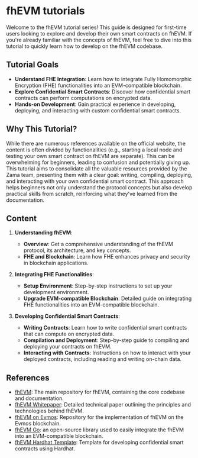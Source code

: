 # fhEVM tutorials

Welcome to the fhEVM tutorial series! This guide is designed for first-time users looking to explore and develop their own smart contracts on fhEVM. If you're already familiar with the concepts of fhEVM, feel free to dive into this tutorial to quickly learn how to develop on the fhEVM codebase.


## Tutorial Goals

- **Understand FHE Integration**: Learn how to integrate Fully Homomorphic Encryption (FHE) functionalities into an EVM-compatible blockchain.
- **Explore Confidential Smart Contracts**: Discover how confidential smart contracts can perform computations on encrypted data.
- **Hands-on Development**: Gain practical experience in developing, deploying, and interacting with custom confidential smart contracts.


## Why This Tutorial?

While there are numerous references available on the official website, the content is often divided by functionalities (e.g., starting a local node and testing your own smart contract on fhEVM are separate). This can be overwhelming for beginners, leading to confusion and potentially giving up. This tutorial aims to consolidate all the valuable resources provided by the Zama team, presenting them with a clear goal: writing, compiling, deploying, and interacting with your own confidential smart contract. This approach helps beginners not only understand the protocol concepts but also develop practical skills from scratch, reinforcing what they've learned from the documentation.


## Content

1. **Understanding fhEVM**: 
    - **Overview**: Get a comprehensive understanding of the fhEVM protocol, its architecture, and key concepts.
   - **FHE and Blockchain**: Learn how FHE enhances privacy and security in blockchain applications.

2. **Integrating FHE Functionalities**: 
   - **Setup Environment**: Step-by-step instructions to set up your development environment.
   - **Upgrade EVM-compatible Blockchain**: Detailed guide on integrating FHE functionalities into an EVM-compatible blockchain.

3. **Developing Confidential Smart Contracts**: 
   - **Writing Contracts**: Learn how to write confidential smart contracts that can compute on encrypted data.
   - **Compilation and Deployment**: Step-by-step guide to compiling and deploying your contracts on fhEVM.
   - **Interacting with Contracts**: Instructions on how to interact with your deployed contracts, including reading and writing on-chain data.


## References

- [fhEVM](https://github.com/zama-ai/fhevm): The main repository for fhEVM, containing the core codebase and documentation.
- [fhEVM Whitepaper](https://github.com/zama-ai/fhevm/blob/main/fhevm-whitepaper.pdf): Detailed technical paper outlining the principles and technologies behind fhEVM.
- [fhEVM on Evmos](https://github.com/zama-ai/fhevm-evmos): Repository for the implementation of fhEVM on the Evmos blockchain.
- [fhEVM Go](https://github.com/zama-ai/fhevm-go): an open-source library used to easily integrate the fhEVM into an EVM-compatible blockchain.
- [fhEVM Hardhat Template](https://github.com/zama-ai/fhevm-hardhat-template): Template for developing confidential smart contracts using Hardhat.
